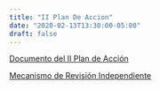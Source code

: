 ```yaml
---
title: "II Plan De Accion"
date: "2020-02-13T13:30:00-05:00"
draft: false
---
```


[Documento del II Plan de Acción](https://drive.google.com/file/d/1_baj4F6c2c6a1xYGU1hpRvP_aFoacj3W/view)

[Mecanismo de Revisión Independiente](https://drive.google.com/file/d/1FdBxCQaQ-W0DtrnFto011cSBM-ULUPB_/view)
